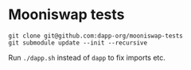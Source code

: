 # Mooniswap tests

```
git clone git@github.com:dapp-org/mooniswap-tests
git submodule update --init --recursive
```

Run `./dapp.sh` instead of `dapp` to fix imports etc.
